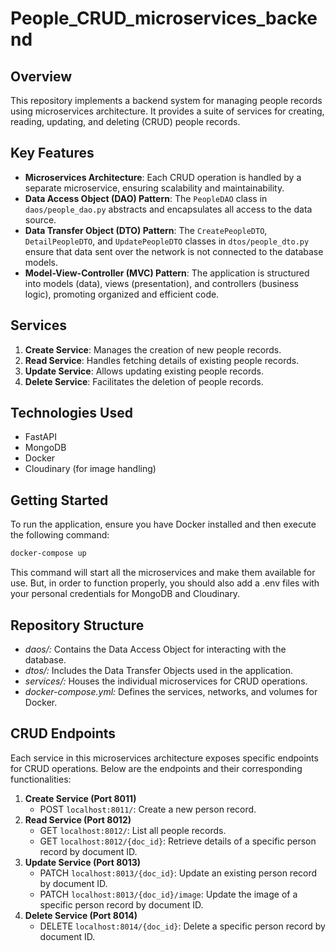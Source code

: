 # People_CRUD_microservices_backend

## Overview
This repository implements a backend system for managing people records using microservices architecture. It provides a suite of services for creating, reading, updating, and deleting (CRUD) people records.

## Key Features
- **Microservices Architecture**: Each CRUD operation is handled by a separate microservice, ensuring scalability and maintainability.
- **Data Access Object (DAO) Pattern**: The `PeopleDAO` class in `daos/people_dao.py` abstracts and encapsulates all access to the data source.
- **Data Transfer Object (DTO) Pattern**: The `CreatePeopleDTO`, `DetailPeopleDTO`, and `UpdatePeopleDTO` classes in `dtos/people_dto.py` ensure that data sent over the network is not connected to the database models.
- **Model-View-Controller (MVC) Pattern**: The application is structured into models (data), views (presentation), and controllers (business logic), promoting organized and efficient code.

## Services
1. **Create Service**: Manages the creation of new people records.
2. **Read Service**: Handles fetching details of existing people records.
3. **Update Service**: Allows updating existing people records.
4. **Delete Service**: Facilitates the deletion of people records.

## Technologies Used
- FastAPI
- MongoDB
- Docker
- Cloudinary (for image handling)
 
## Getting Started
To run the application, ensure you have Docker installed and then execute the following command:
```bash
docker-compose up
```
This command will start all the microservices and make them available for use. But, in order to function properly, you should also add a .env files with your personal credentials for MongoDB and Cloudinary.

## Repository Structure
- *daos/:* Contains the Data Access Object for interacting with the database.
- *dtos/:* Includes the Data Transfer Objects used in the application.
- *services/:* Houses the individual microservices for CRUD operations.
- *docker-compose.yml:* Defines the services, networks, and volumes for Docker.

## CRUD Endpoints
Each service in this microservices architecture exposes specific endpoints for CRUD operations. Below are the endpoints and their corresponding functionalities:
1. **Create Service (Port 8011)**
   - POST `localhost:8011/`: Create a new person record.
2. **Read Service (Port 8012)**
   - GET `localhost:8012/`: List all people records.
   - GET `localhost:8012/{doc_id}`: Retrieve details of a specific person record by document ID.
3. **Update Service (Port 8013)**
   - PATCH `localhost:8013/{doc_id}`: Update an existing person record by document ID.
   - PATCH `localhost:8013/{doc_id}/image`: Update the image of a specific person record by document ID.
4. **Delete Service (Port 8014)**
   - DELETE `localhost:8014/{doc_id}`: Delete a specific person record by document ID.

